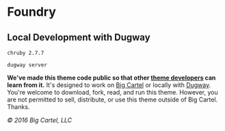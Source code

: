 # Foundry

## Local Development with Dugway

```
chruby 2.7.7

dugway server
```

**We've made this theme code public so that other [theme developers](https://help.bigcartel.com/developers/themes/) can learn from it.** It's designed to work on [Big Cartel](https://www.bigcartel.com/) or locally with [Dugway](https://github.com/bigcartel/dugway). You're welcome to download, fork, read, and run this theme. However, you are not permitted to sell, distribute, or use this theme outside of Big Cartel. Thanks.

*© 2016 Big Cartel, LLC*
